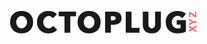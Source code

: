 [![jmLightToolkit](https://github.com/JsnMertens/octoplug.xyz/blob/master/logo_octoplug.png)](https://octoplug.xyz/)
